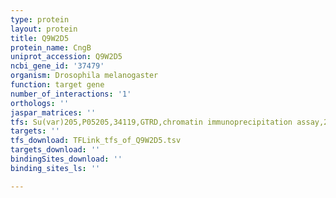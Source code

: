 ```yaml
---
type: protein
layout: protein
title: Q9W2D5
protein_name: CngB
uniprot_accession: Q9W2D5
ncbi_gene_id: '37479'
organism: Drosophila melanogaster
function: target gene
number_of_interactions: '1'
orthologs: ''
jaspar_matrices: ''
tfs: Su(var)205,P05205,34119,GTRD,chromatin immunoprecipitation assay,27924024%5Buid%5D,No
targets: ''
tfs_download: TFLink_tfs_of_Q9W2D5.tsv
targets_download: ''
bindingSites_download: ''
binding_sites_ls: ''

---
```

